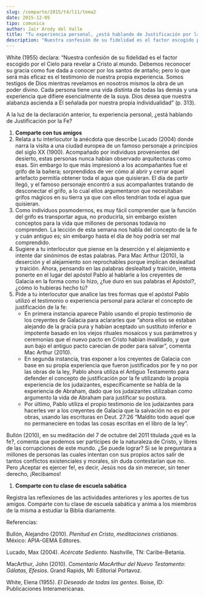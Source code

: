 ```yaml
---
slug: /comparte/2015/t4/l11/tema2
date: 2015-12-05
tipo: comunica
author: Jair Arody del Valle
title: "Tu experiencia personal, ¿está hablando de Justificación por la Fe?"
description: "Nuestra confesión de su fidelidad es el factor escogido por el Cielo para  revelar a Cristo al mundo. Debemos reconocer su gracia como fue dada a conocer  por los santos de antaño; pero lo que será más eficaz es el testimonio de  nuestra propia experiencia. Somos testigos de D..."
---
```


White (1955) declara: “Nuestra confesión de su fidelidad es el factor escogido por el Cielo para revelar a Cristo al mundo. Debemos reconocer su gracia como fue dada a conocer por los santos de antaño; pero lo que será más eficaz es el testimonio de nuestra propia experiencia. Somos testigos de Dios mientras revelamos en nosotros mismos la obra de un poder divino. Cada persona tiene una vida distinta de todas las demás y una experiencia que difiere esencialmente de la suya. Dios desea que nuestra alabanza ascienda a Él señalada por nuestra propia individualidad” (p. 313).

A la luz de la declaración anterior, tu experiencia personal, ¿está hablando de Justificación por la Fe?

1. **Comparte con tus amigos**
2.  Relata a tu interlocutor la anécdota que describe Lucado (2004) donde narra la visita a una ciudad europea de un famoso personaje a principios del siglo XX (1900). Acompañado por individuos provenientes del desierto, estas personas nunca habían observado arquitecturas como esas. Sin embargo lo que más impresionó a los acompañantes fue el grifo de la bañera; sorprendidos de ver cómo al abrir y cerrar aquel artefacto permitía obtener toda el agua que quisieran. El día de partir llegó, y el famoso personaje encontró a sus acompañantes tratando de desconectar el grifo, a lo cual ellos argumentaron que necesitaban grifos mágicos en su tierra ya que con ellos tendrían toda el agua que quisieran.
3.  Como individuos posmodernos, es muy fácil comprender que la función del grifo es transportar agua, no producirla, sin embargo existen conceptos para la vida que millones de personas todavía no comprenden. La lección de esta semana nos habla del concepto de la fe y cuán antiguo es; sin embargo hasta el día de hoy podría ser mal comprendido.
4.  Sugiere a tu interlocutor que piense en la deserción y el alejamiento e intente dar sinónimos de estas palabras. Para Mac Arthur (2010), la deserción y el alejamiento son reprochables porque implican deslealtad y traición. Ahora, pensando en las palabras deslealtad y traición, intenta ponerte en el lugar del apóstol Pablo al hablarle a los creyentes de Galacia en la forma como lo hizo, ¿fue duro en sus palabras el Apóstol?, ¿cómo lo hubieras hecho tú?
5.  Pide a tu interlocutor que analice las tres formas que el apóstol Pablo utilizó el testimonio o experiencia personal para aclarar el concepto de justificación de la fe:
     -  En primera instancia aparece Pablo usando el propio testimonio de los creyentes de Galacia para aclararles que “ahora ellos se estaban alejando de la gracia pura y habían aceptado un sustituto inferior e impotente basado en los viejos rituales mosaicos y sus parámetros y ceremonias que el nuevo pacto en Cristo habían invalidado, y que aun bajo el antiguo pacto carecían de poder para salvar”, comenta Mac Arthur (2010).
    -  En segunda instancia, tras exponer a los creyentes de Galacia con base en su propia experiencia que fueron justificados por fe y no por las obras de la ley, Pablo ahora utiliza el Antiguo Testamento para defender el concepto de justificación por la fe utilizando la propia experiencia de los judaizantes, específicamente se habla de la experiencia de Abraham, dado que los judaizantes utilizaban como argumento la vida de Abraham para justificar su postura.
    -  Por último, Pablo utiliza el propio testimonio de los judaizantes para hacerles ver a los creyentes de Galacia que la salvación no es por obras, usando las escrituras en Deut. 27:26 “Maldito todo aquel que no permaneciere en todas las cosas escritas en el libro de la ley”.

Bullón (2010), en su meditación del 7 de octubre del 2011 titulada ¿qué es la fe?, comenta que podemos ser participes de la naturaleza de Cristo, y libres de las corrupciones de este mundo. ¿Se puede lograr? Si se le preguntara a millones de personas las cuales intentan con sus propios actos salir de tantos conflictos existenciales y morales, sin duda contestarían que no. Pero ¡Aceptar es ejercer fe!, es decir, Jesús nos da sin merecer, sin tener derecho, ¡Recibamos!

1. **Comparte con tu clase de escuela sabática**

Registra las reflexiones de las actividades anteriores y los aportes de tus amigos. Comparte con tu clase de escuela sabática y anima a los miembros de la misma a estudiar la Biblia diariamente.

Referencias:

Bullón, Alejandro (2010). _Plenitud en Cristo, meditaciones cristianas_. México: APIA-GEMA Editores.

Lucado, Max (2004). _Acércate Sediento_. Nashville, TN: Caribe-Betania.

MacArthur, John (2010). _Comentario MacArthur del Nuevo Testamento: Gálatas, Efesios_. Grand Rapids, MI: Editorial Portavoz.

White, Elena (1955). _El Deseado de todas las gentes_. Boise, ID: Publicaciones Interamericanas.
